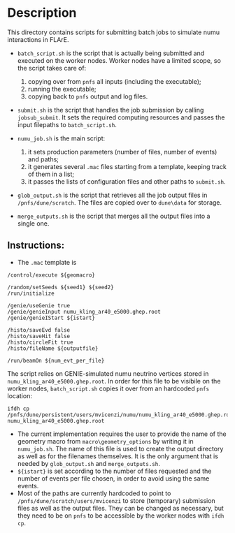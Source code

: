 # Description

This directory contains scripts for submitting batch jobs to simulate numu interactions in FLArE.
* `batch_script.sh` is the script that is actually being submitted and executed on the worker nodes. 
   Worker nodes have a limited scope, so the script takes care of:
   1. copying over from `pnfs` all inputs (including the executable);
   2. running the executable;
   3. copying back to `pnfs` output and log files.  

* `submit.sh` is the script that handles the job submission by calling `jobsub_submit`.
   It sets the required computing resources and passes the input filepaths to `batch_script.sh`.

* `numu_job.sh` is the main script: 
   1. it sets production parameters (number of files, number of events) and paths;
   2. it generates several `.mac` files starting from a template, keeping track of them in a list;
   3. it passes the lists of configuration files and other paths to `submit.sh`.

* `glob_output.sh` is the script that retrieves all the job output files in `/pnfs/dune/scratch`.
   The files are copied over to `dune\data` for storage.

* `merge_outputs.sh` is the script that merges all the output files into a single one.

## Instructions:
* The `.mac` template is 
```
/control/execute ${geomacro}

/random/setSeeds ${seed1} ${seed2}
/run/initialize

/genie/useGenie true
/genie/genieInput numu_kling_ar40_e5000.ghep.root
/genie/genieIStart ${istart}

/histo/saveEvd false
/histo/saveHit false
/histo/circleFit true
/histo/fileName ${outputfile}

/run/beamOn ${num_evt_per_file}
```   
The script relies on GENIE-simulated numu neutrino vertices stored in `numu_kling_ar40_e5000.ghep.root`.
In order for this file to be visibile on the worker nodes, `batch_script.sh` copies it over from an hardcoded `pnfs` location:
```
ifdh cp /pnfs/dune/persistent/users/mvicenzi/numu/numu_kling_ar40_e5000.ghep.root numu_kling_ar40_e5000.ghep.root
```
* The current implementation requires the user to provide the name of the geometry macro from `macro\geometry_options` by writing it in `numu_job.sh`. The name of this file is used to create the output directory as well as for the filenames themselves. It is the only argument that is needed by `glob_output.sh` and `merge_outputs.sh`.
* `${istart}` is set according to the number of files requested and the number of events per file chosen, in order to avoid using the same events.
* Most of the paths are currently hardcoded to point to `/pnfs/dune/scratch/users/mvicenzi` to store (temporary) submission files as well as the output files. They can be changed as necessary, but they need to be on `pnfs` to be accessible by the worker nodes with `ifdh cp`.
  
